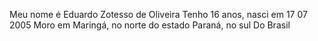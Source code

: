 Meu nome é Eduardo Zotesso de Oliveira
Tenho 16 anos, nasci em 17 07 2005
Moro em Maringá, no norte do estado Paraná, no sul
Do Brasil
